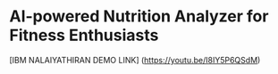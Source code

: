 # AI-powered Nutrition Analyzer for Fitness Enthusiasts

[IBM NALAIYATHIRAN DEMO LINK] (https://youtu.be/I8IY5P6QSdM)
